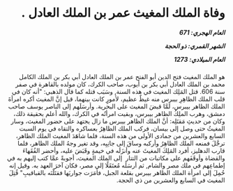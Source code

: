 <h1 dir="rtl">وفاة الملك المغيث عمر بن الملك العادل .</h1>

<h5 dir="rtl">العام الهجري:  671

الشهر القمري: ذو الحجة

العام الميلادي: 1273</h5>

<p dir="rtl">هو الملك المغيث فتح الدين أبو الفتح عمر بن الملك العادل أبي بكر بن الملك الكامل محمد بن الملك العادل أبي بكر بن أيوب، صاحب الكرك، كان مولده بالقاهرة في صفر سنة 606. قتل المَلِك المغيث في هذه السنة, وسَبَب قتله كما قال الذهبي: "أنه كان في قلب الملك الظاهِرِ بيبرس منه غيظٌ عظيم، لأمورٍ كانت بينهما، قيل إنَّ المغيث أكره امرأةَ الملك الظاهر بيبرس، لَمَّا قبضَ المغيث على البحرية. وأرسَلَهم إلى الناصر يوسف صاحب دمشق، وهرب الملِكُ الظاهر بيبرس، وبقيت امرأتُه في الكرك، والله أعلم بحقيقة ذلك، وكان من حديثِ مَقتَلِه: أنَّ الملك الظاهر بيبرس ما زال يجتهد على حضور المغيث، وسار المغيثُ حتى وصل إلى بيسان، فركب الملك الظاهِرُ بعساكره والتقاه في يوم السبت السابع والعشرين من جمادى الأولى من هذه السنة، فلما شاهَدَ المغيث الملك الظاهر، ترجَّلَ فمنعه الملك الظاهِرُ وأركبه وساقَ إلى جانِبِه، وقد تغير وجهُ الملك الظاهر، فلما قارب الدهليز، أفرد المَلِكَ المغيثَ عنه وأنزَلَه في خيمةٍ وقَبَضَ عليه، وأحضر الفُقَهاءَ والقضاة وأوقَفَهم على مكاتبات من التتار  إلى الملك المغيث، أجوبةً عمَّا كتب إليهم به في إطماعِهم في ملك مصر والشام, ثم أرسَلَه مُعتَقَلًا إلى مصر، فكان آخرَ العهد به. وقيل إنه حُمِلَ إلى امرأة الملك الظاهر بيبرس بقلعة الجبل، فأمَرَت جواريَها فقتَلْنَه بالقباقيبِ" قُتِلَ المغيث في السابع والعشرين من ذي الحجة.</p></br>
